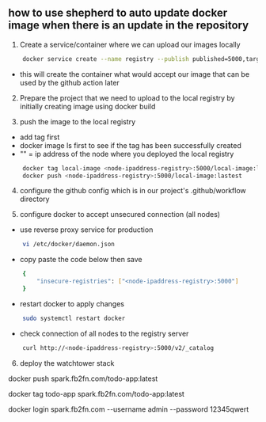 ## how to use shepherd to auto update docker image when there is an update in the repository

1. Create a service/container where we can upload our images locally

```sh
    docker service create --name registry --publish published=5000,target=5000 registry:2
```
- this will create the container what would accept our image that can be used by the github action later

2. Prepare the project that we need to upload to the local registry by initially creating image using docker build

3. push the image to the local registry
- add tag first
- docker image ls first to see if the tag has been successfully created
- "<node-ipaddressregistry>" = ip address of the node where you deployed the local registry
```sh
    docker tag local-image <node-ipaddress-registry>:5000/local-image:latest
    docker push <node-ipaddress-registry>:5000/local-image:lastest
```

4. configure the github config which is in our project's .github/workflow directory


5. configure docker to accept unsecured connection (all nodes)
- use reverse proxy service for production

```sh
    vi /etc/docker/daemon.json
```
- copy paste the code below then save

```sh
    {
        "insecure-registries": ["<node-ipaddress-registry>:5000"]
    }
```

- restart docker to apply changes

```sh
    sudo systemctl restart docker
```


- check connection of all nodes to the registry server 

```sh
    curl http://<node-ipaddress-registry>:5000/v2/_catalog
```

6. deploy the watchtower stack


docker push spark.fb2fn.com/todo-app:latest

docker tag todo-app spark.fb2fn.com/todo-app:latest

docker login spark.fb2fn.com --username admin --password 12345qwert

